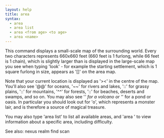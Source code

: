 ```yaml
---
layout: help
title: area
syntax:
  - area
  - area list
  - area <from age> <to age>
  - area <name>
---
```


This command displays a small-scale map of the surrounding world.  Every two 
characters represents 660x660 feet (660 feet is 1 furlong, while 66 feet is 
1 chain), which is slightly larger than is displayed in the large-scale map 
you see when typing 'look' - for example the starting settlement, which is 1 
square furlong in size, appears as '[]' on the area map.

Note that your current location is displayed as '><' in the centre of the map.
You'll also see '@@' for oceans, '~~' for rivers and lakes, '::' for grassy 
plains, '::' for mountains, '^^' for forests, '::' for beaches, deserts and 
swamps, and so on.  You may also see '*' for a volcano or '*' for a pond or 
oasis.  In particular you should look out for 'o', which represents a monster 
lair, and is therefore a source of magical treasure.

You may also type 'area list' to list all available areas, and 'area <name>' to
view information about a specific area, including difficulty.

See also: nexus realm find scan
